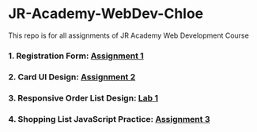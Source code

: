 # JR-Academy-WebDev-Chloe
This repo is for all assignments of JR Academy Web Development Course

### 1. **Registration Form**: [Assignment 1](https://github.com/ChloeXiao0409/JR-Academy-WebDev-Chloe/tree/main/Asm1/Registration_Form)
### 2. **Card UI Design**: [Assignment 2](https://github.com/ChloeXiao0409/JR-Academy-WebDev-Chloe/tree/main/Asm2/Card_UI_Implementation)
### 3. **Responsive Order List Design**: [Lab 1](https://github.com/ChloeXiao0409/JR-Academy-WebDev-Chloe/tree/main/Lab1/Responsive-Order-list)
### 4. **Shopping List JavaScript Practice**: [Assignment 3](https://github.com/ChloeXiao0409/JR-Academy-WebDev-Chloe/tree/main/Asm3)
